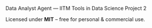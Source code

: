 Data Analyst Agent — IITM Tools in Data Science Project 2

Licensed under **MIT** – free for personal & commercial use. 
